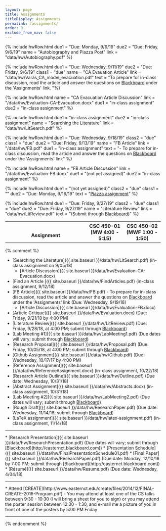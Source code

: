 ```yaml
---
layout: page
title: Assignments 
titleDisplay: Assignments 
permalink: /assignments/
order: 3
exclude_from_nav: false 
---
```


<style>
table, th, td {
  border: 0px solid black;
  border-collapse: collapse;
  text-align: center;
}

td.left {
    text-align: left;
}

.due {
    background-color: yellow
}

</style>

<table style = 'width:100%'>
<tr style = 'border-bottom: 1px solid black'>
<th style = 'width:52%'><br>Assignment </th>
<th style = 'width:24%'>CSC 450-01<br>(MW 4:00 - 5:15) </th>
<th style = 'width:24%'>CSC 450-02<br>(MWF 1:00 - 1:50) </th>
</tr>

{% include hwRow.html
due1 = "Due: Monday, 9/9/19" 
due2 = "Due: Friday, 9/6/19" 
name = "Autobiography and Piazza Post"
link = "data/hw/Autobiography.pdf"
%}

{% include hwRow.html 
due1 = "Due: Wednesday, 9/11/19" 
due2 = "Due: Friday, 9/6/19" 
class1 = "due" 
name = "CA Evauation Article" link = "data/hw/Varas_CA_model_evacuation.pdf" 
text = "To prepare for in-class discussion, read the article and answer the questions on [Blackboard](http://easternct.blackboard.com) under the \'Assignments\' link.
"%}

{% include hwRow.html
name = "CA Evacuation Article Discussion" 
link = "/data/hw/Evaluation-CA-Evacuation.docx"
due1 = "in-class assignment"
due2 = "in-class assignment"
%}


{% include hwRow.html 
due1 = "in-class assignment" 
due2 = "in-class assignment" 
name = "Searching the Literature" link = "data/hw/LitSearch.pdf" 
%}

{% include hwRow.html 
due1 = "Due: Wednesday, 9/18/19"
class2 = "due" 
class1 = "due" 
due2 = "Due: Friday, 9/13/19" 
name =  "FB Article"
link = "/data/hw/FB.pdf"
due1 = "in-class assignment"
text = "- To prepare for in-class discussion, read the article and answer the questions on [Blackboard](http://easternct.blackboard.com) under the 'Assignments' link"
%}

{% include hwRow.html
name = "FB Article Discussion" 
link = "/data/hw/Evaluation-FB.docx"
due1 = "(not yet assigned)"
due2 = "in-class assignment"
%}


{% include hwRow.html 
due1 = "(not yet assigned)"
class2 = "due" 
class1 = "" 
due2 = "Due: Monday, 9/16/19"
text = "[Piazza assignment](http://piazza.com)"
%}

{% include hwRow.html 
due1 = "Due: Friday, 9/27/19"
class2 = "due" 
class1 = "due" 
due2 = "Due: Friday, 9/27/19"
name = "Literature Review" link = "data/hw/LitReview.pdf" 
text = "(Submit through [Blackboard](http://easternct.blackboard.com))"
%}





</table>



{% comment %}
* [Searching the Literature]({{ site.baseurl }}/data/hw/LitSearch.pdf) (in-class assignment on 9/05/18)
    * [Article Discussion]({{ site.baseurl }}/data/hw/Evaluation-CA-Evacuation.docx)
* [Find an Article ]({{ site.baseurl }}/data/hw/FindArticles.pdf) (in-class assignment, 9/12/18)
* [FB Article]({{ site.baseurl }}/data/hw/FB.pdf) - To prepare for in-class discussion, read the article and answer the questions on [Blackboard](http://easternct.blackboard.com) under the 'Assignments' link (Due: Wednesday, 9/19/18)
    * [Article Discussion]({{ site.baseurl }}/data/hw/Evaluation-FB.docx)
* [Article Critique]({{ site.baseurl }}/data/hw/Evaluation.docx) (Due: Friday, 9/21/18 by 4:00 PM)
* [Literature Review]({{ site.baseurl }}/data/hw/LitReview.pdf) (Due: Friday, 9/28/18, at 4:00 PM; submit through [Blackboard](http://easternct.blackboard.com))
* [Lab Meeting #1]({{ site.baseurl }}/data/hw/LabMeeting1.pdf) (Due dates will vary; submit through [Blackboard](http://easternct.blackboard.com))
* [Research Proposal]({{ site.baseurl }}/data/hw/Proposal.pdf) (Due: Friday, 10/05/18, at 4:00 PM; submit through [Blackboard](http://easternct.blackboard.com))
* [Github Assignment]({{ site.baseurl }}/data/hw/Github.pdf) (Due: Wednesday, 10/17/17 by 4:00 PM)
* [Reference Assignment]({{ site.baseurl }}/data/hw/ReferenceAssignment.docx) (in-class assignment, 10/22/18)
* [Research Article Outline]({{ site.baseurl }}/data/hw/Outline.pdf) (Due date: Wednesday, 10/31/18) 
* [Abstract Assignment]({{ site.baseurl }}/data/hw/Abstracts.docx) (in-class assignment, 10/31/18) 
* [Lab Meeting #2]({{ site.baseurl }}/data/hw/LabMeeting2.pdf) (Due dates will vary; submit through [Blackboard](http://easternct.blackboard.com))
* [Rough Draft]({{ site.baseurl }}/data/hw/ResearchPaper.pdf) (Due date: Wednesday, 11/14/18; submit through [Blackboard](http://easternct.blackboard.com)) 
* [LaTeX assignment]({{ site.baseurl }}/data/hw/latex-assignment.pdf) (in-class assignment, 11/14/18) 
<hr>
* [Research Presentation]({{ site.baseurl }}/data/hw/ResearchPresentation.pdf) (Due dates will vary; submit through [Blackboard](http://easternct.blackboard.com)) 
    * [Presentation Schedule]({{ site.baseurl }}/data/hw/FinalPresentationSchedule01.pdf)
* [Final Paper]({{ site.baseurl }}/data/hw/ResearchPaper.pdf) (Due date: Monday, 12/10/18 by 7:00 PM; submit through [Blackboard](http://easternct.blackboard.com)) 
* [Résumé]({{ site.baseurl }}/data/hw/Resume.pdf) (Due date: Wednesday, 4/04/18) 
<hr>
* Attend [CREATE](http://www.easternct.edu/create/files/2014/12/FINAL-CREATE-2018-Program.pdf) - You may attend at least one of the CS talks between 9:30 - 10:30 (I will bring a sheet for you to sign) or you may attend the poster session between 12:30 - 1:30, and e-mail me a picture of you in front of one of the posters by 5:00 PM Friday 

***
{% endcomment %}
